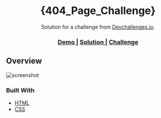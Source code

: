 <!-- Please update value in the {}  -->

<h1 align="center">{404_Page_Challenge}</h1>

<div align="center">
   Solution for a challenge from  <a href="http://devchallenges.io" target="_blank">Devchallenges.io</a>.
</div>

<div align="center">
  <h3>
    <a href="https://ecstatic-thompson-eb8f16.netlify.app/" target="_blank">
      Demo
    </a>
    <span> | </span>
    <a href="https://ecstatic-thompson-eb8f16.netlify.app/" target="_blank">
      Solution
    </a>
    <span> | </span>
    <a href="https://devchallenges.io/solutions/9X2ngsk3zNQyBrmxeqrt">
      Challenge
    </a>
  </h3>
</div>



<!-- OVERVIEW -->

## Overview

![screenshot](https://user-images.githubusercontent.com/53993341/148605167-b53b898f-f6c1-43da-b4cf-5ae5f07140ec.jpg)


### Built With

<!-- This section should list any major frameworks that you built your project using. Here are a few examples.-->

- [HTML](https://developer.mozilla.org/en-US/docs/Web/HTML)
- [CSS](https://developer.mozilla.org/en-US/docs/Web/CSS)




